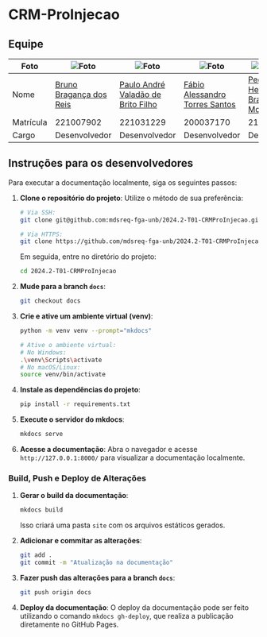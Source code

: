 # CRM-ProInjecao

## Equipe

| Foto      | ![Foto](https://avatars.githubusercontent.com/u/62809606?v=4) | ![Foto](https://cdn-icons-png.flaticon.com/512/3607/3607444.png) | ![Foto](https://cdn-icons-png.flaticon.com/512/3607/3607444.png) | ![Foto Pedro](https://avatars.githubusercontent.com/u/98167728?v=4) | ![Foto](https://avatars.githubusercontent.com/u/64455111?v=4)              |
| --------- | ---------------------------------------------------------------- | ---------------------------------------------------------------- | ---------------------------------------------------------------- | ---------------------------------------------------------------- | ---------------------------------------------------------------------- |
| Nome      | [Bruno Bragança dos Reis](https://github.com/BrunoBReis)                    | [Paulo André Valadão de Brito Filho](https://github.com)         | [Fábio Alessandro Torres Santos](https://github.com)             | [Pedro Henrique Braga de Morais](https://github.com)             | [Vinicius Angelo de Brito Vieira](https://github.com/viniciusvieira00) |
| Matrícula | 221007902                                                        | 221031229                                                        | 200037170                                                        | 211062384                                                        | 190118059                                                              |
| Cargo     | Desenvolvedor                                                    | Desenvolvedor                                                    | Desenvolvedor                                                    | Desenvolvedor                                                    | Desenvolvedor                                                          |

## Instruções para os desenvolvedores

Para executar a documentação localmente, siga os seguintes passos:

1. **Clone o repositório do projeto**:
   Utilize o método de sua preferência:
   ```bash
   # Via SSH:
   git clone git@github.com:mdsreq-fga-unb/2024.2-T01-CRMProInjecao.git
   
   # Via HTTPS:
   git clone https://github.com/mdsreq-fga-unb/2024.2-T01-CRMProInjecao.git
   ```
   Em seguida, entre no diretório do projeto:
   ```bash
   cd 2024.2-T01-CRMProInjecao
   ```

2. **Mude para a branch `docs`**:
   ```bash
   git checkout docs
   ```

3. **Crie e ative um ambiente virtual (venv)**:
   ```bash
   python -m venv venv --prompt="mkdocs"
   
   # Ative o ambiente virtual:
   # No Windows:
   .\venv\Scripts\activate
   # No macOS/Linux:
   source venv/bin/activate
   ```

4. **Instale as dependências do projeto**:
   ```bash
   pip install -r requirements.txt
   ```

5. **Execute o servidor do mkdocs**:
   ```bash
   mkdocs serve
   ```

6. **Acesse a documentação**:
   Abra o navegador e acesse `http://127.0.0.1:8000/` para visualizar a documentação localmente.

### Build, Push e Deploy de Alterações

1. **Gerar o build da documentação**:
   ```bash
   mkdocs build
   ```
   Isso criará uma pasta `site` com os arquivos estáticos gerados.

2. **Adicionar e commitar as alterações**:
   ```bash
   git add .
   git commit -m "Atualização na documentação"
   ```

3. **Fazer push das alterações para a branch `docs`**:
   ```bash
   git push origin docs
   ```

4. **Deploy da documentação**:
   O deploy da documentação pode ser feito utilizando o comando `mkdocs gh-deploy`, que realiza a publicação diretamente no GitHub Pages.
